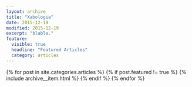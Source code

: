 ```yaml
---
layout: archive
title: "Xabologia"
date: 2015-12-19
modified: 2015-12-19
excerpt: "blabla."
feature:
  visible: true
  headline: "Featured Articles"
  category: articles
---
```


{% for post in site.categories.articles %}
  {% if post.featured != true %}
  {% include archive__item.html %}
  {% endif %}
{% endfor %}
